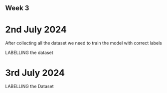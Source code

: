 ## Week 3

# 2nd July 2024
After collecting all the dataset we need to train the model with correct labels

LABELLING the dataset

# 3rd July 2024

LABELLING the Dataset
